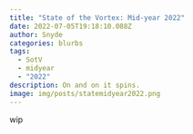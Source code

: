 ```yaml
---
title: "State of the Vortex: Mid-year 2022"
date: 2022-07-05T19:18:10.088Z
author: Snyde
categories: blurbs
tags:
  - SotV
  - midyear
  - "2022"
description: On and on it spins.
image: img/posts/statemidyear2022.png
---
```

wip